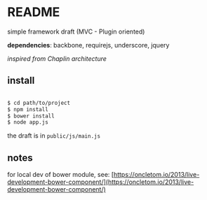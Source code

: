README
=======================================================

simple framework draft
(MVC - Plugin oriented)

__dependencies__: backbone, requirejs, underscore, jquery

_inspired from Chaplin architecture_

## install

```sh

$ cd path/to/project
$ npm install
$ bower install
$ node app.js

```

the draft is in `public/js/main.js`

## notes

for local dev of bower module, see: [https://oncletom.io/2013/live-development-bower-component/](https://oncletom.io/2013/live-development-bower-component/)

